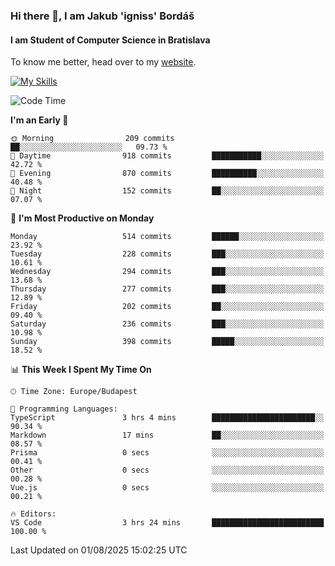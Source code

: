 ### Hi there 👋, I am Jakub 'igniss' Bordáš

#### I am Student of Computer Science in Bratislava
To know me better, head over to my [website](https://bordas.sk).

[![My Skills](https://skillicons.dev/icons?i=js,typescript,html,css,figma,svelte,vue,next,postgresql,nest,express,nodejs)](https://bordas.sk)


<!--START_SECTION:waka-->
![Code Time](http://img.shields.io/badge/Code%20Time-2%2C003%20hrs%2053%20mins-blue)

**I'm an Early 🐤** 

```text
🌞 Morning                209 commits         ██░░░░░░░░░░░░░░░░░░░░░░░   09.73 % 
🌆 Daytime                918 commits         ███████████░░░░░░░░░░░░░░   42.72 % 
🌃 Evening                870 commits         ██████████░░░░░░░░░░░░░░░   40.48 % 
🌙 Night                  152 commits         ██░░░░░░░░░░░░░░░░░░░░░░░   07.07 % 
```
📅 **I'm Most Productive on Monday** 

```text
Monday                   514 commits         ██████░░░░░░░░░░░░░░░░░░░   23.92 % 
Tuesday                  228 commits         ███░░░░░░░░░░░░░░░░░░░░░░   10.61 % 
Wednesday                294 commits         ███░░░░░░░░░░░░░░░░░░░░░░   13.68 % 
Thursday                 277 commits         ███░░░░░░░░░░░░░░░░░░░░░░   12.89 % 
Friday                   202 commits         ██░░░░░░░░░░░░░░░░░░░░░░░   09.40 % 
Saturday                 236 commits         ███░░░░░░░░░░░░░░░░░░░░░░   10.98 % 
Sunday                   398 commits         █████░░░░░░░░░░░░░░░░░░░░   18.52 % 
```


📊 **This Week I Spent My Time On** 

```text
🕑︎ Time Zone: Europe/Budapest

💬 Programming Languages: 
TypeScript               3 hrs 4 mins        ███████████████████████░░   90.34 % 
Markdown                 17 mins             ██░░░░░░░░░░░░░░░░░░░░░░░   08.57 % 
Prisma                   0 secs              ░░░░░░░░░░░░░░░░░░░░░░░░░   00.41 % 
Other                    0 secs              ░░░░░░░░░░░░░░░░░░░░░░░░░   00.28 % 
Vue.js                   0 secs              ░░░░░░░░░░░░░░░░░░░░░░░░░   00.21 % 

🔥 Editors: 
VS Code                  3 hrs 24 mins       █████████████████████████   100.00 % 
```


 Last Updated on 01/08/2025 15:02:25 UTC
<!--END_SECTION:waka-->
